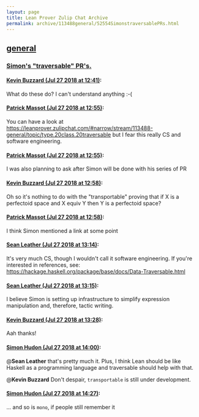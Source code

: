 ```yaml
---
layout: page
title: Lean Prover Zulip Chat Archive 
permalink: archive/113488general/52554SimonstraversablePRs.html
---
```


## [general](index.html)
### [Simon's "traversable" PR's.](52554SimonstraversablePRs.html)

#### [Kevin Buzzard (Jul 27 2018 at 12:41)](https://leanprover.zulipchat.com/#narrow/stream/113488-general/topic/Simon%27s%20%22traversable%22%20PR%27s./near/130402086):
What do these do? I can't understand anything :-(

#### [Patrick Massot (Jul 27 2018 at 12:55)](https://leanprover.zulipchat.com/#narrow/stream/113488-general/topic/Simon%27s%20%22traversable%22%20PR%27s./near/130402632):
You can have a look at https://leanprover.zulipchat.com/#narrow/stream/113488-general/topic/type.20class.20traversable but I fear this really CS and software engineering.

#### [Patrick Massot (Jul 27 2018 at 12:55)](https://leanprover.zulipchat.com/#narrow/stream/113488-general/topic/Simon%27s%20%22traversable%22%20PR%27s./near/130402640):
I was also planning to ask after Simon will be done with his series of PR

#### [Kevin Buzzard (Jul 27 2018 at 12:58)](https://leanprover.zulipchat.com/#narrow/stream/113488-general/topic/Simon%27s%20%22traversable%22%20PR%27s./near/130402721):
Oh so it's nothing to do with the "transportable" proving that if X is a perfectoid space and X equiv Y then Y is a perfectoid space?

#### [Patrick Massot (Jul 27 2018 at 12:58)](https://leanprover.zulipchat.com/#narrow/stream/113488-general/topic/Simon%27s%20%22traversable%22%20PR%27s./near/130402760):
I think Simon mentioned a link at some point

#### [Sean Leather (Jul 27 2018 at 13:14)](https://leanprover.zulipchat.com/#narrow/stream/113488-general/topic/Simon%27s%20%22traversable%22%20PR%27s./near/130403363):
It's very much CS, though I wouldn't call it software engineering. If you're interested in references, see:
https://hackage.haskell.org/package/base/docs/Data-Traversable.html

#### [Sean Leather (Jul 27 2018 at 13:15)](https://leanprover.zulipchat.com/#narrow/stream/113488-general/topic/Simon%27s%20%22traversable%22%20PR%27s./near/130403385):
I believe Simon is setting up infrastructure to simplify expression manipulation and, therefore, tactic writing.

#### [Kevin Buzzard (Jul 27 2018 at 13:28)](https://leanprover.zulipchat.com/#narrow/stream/113488-general/topic/Simon%27s%20%22traversable%22%20PR%27s./near/130403955):
Aah thanks!

#### [Simon Hudon (Jul 27 2018 at 14:00)](https://leanprover.zulipchat.com/#narrow/stream/113488-general/topic/Simon%27s%20%22traversable%22%20PR%27s./near/130405496):
@**Sean Leather** that's pretty much it. Plus, I think Lean should be like Haskell as a programming language and traversable should help with that.

@**Kevin Buzzard** Don't despair, `transportable` is still under development.

#### [Simon Hudon (Jul 27 2018 at 14:27)](https://leanprover.zulipchat.com/#narrow/stream/113488-general/topic/Simon%27s%20%22traversable%22%20PR%27s./near/130406943):
... and so is `mono`, if people still remember it

